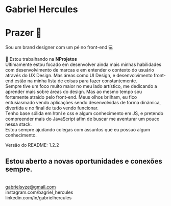 

# Gabriel Hercules

# Prazer 🤘
Sou um brand designer com um pé no front-end :computer:

 🎨 Estou trabalhando na **NProjetos**
 <br/> Ultimamente estou focado em desenvolver ainda mais minhas habilidades com desenvolvimento de marcas e em entender o contexto do usuário através do UX Design. Mas áreas como UI Design, e desenvolvimento front-end estão na minha lista de coisas para fazer constantemente.
 <br/> Sempre tive um foco muito maior no meu lado artístico, me dedicando a aprender mais sobre áreas do design. Mas ao mesmo tempo sou fortemente atraído pelo front-end. Meus olhos brilham, eu fico entusiasmado vendo aplicações sendo desenvolvidas de forma dinâmica, divertida e no final de tudo vendo funcionar.
 <br/> Tenho base sólida em html e css e algum conhecimento em JS, e pretendo compreender mais do JavaScript afim de buscar me aventurar um pouco nessa stack.
 <br/> Estou sempre ajudando colegas com assuntos que eu possuo algum conhecimento.

Versão do README: 1.2.2

## Estou aberto a novas oportunidades e conexões sempre.
<br>gabrielsyze@gmail.com
<br>instagram.com/bagriel_hercules
<br>linkedin.com/in/gabrielhercules
